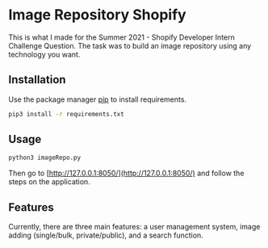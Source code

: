 # Image Repository Shopify
This is what I made for the Summer 2021 - Shopify Developer Intern Challenge Question. The task was to build an image repository using any technology you want.
## Installation

Use the package manager [pip](https://pip.pypa.io/en/stable/) to install requirements.

```bash
pip3 install -r requirements.txt
```

## Usage
```bash
python3 imageRepo.py
```
Then go to [http://127.0.0.1:8050/](http://127.0.0.1:8050/) and follow the steps on the application.

## Features
Currently, there are three main features: a user management system, image adding (single/bulk, private/public), and a search function.
